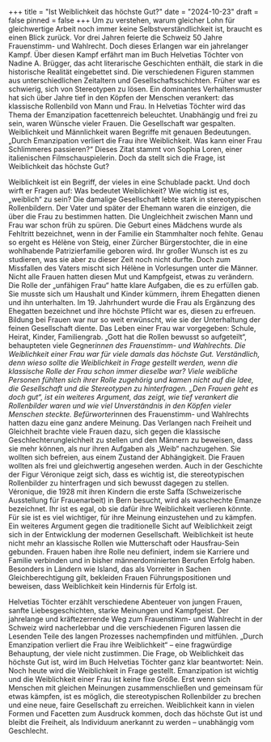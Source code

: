 +++
title = "Ist Weiblichkeit das höchste Gut?"
date = "2024-10-23"
draft = false
pinned = false
+++
Um zu verstehen, warum gleicher Lohn für gleichwertige Arbeit noch immer keine Selbstverständlichkeit ist, braucht es einen Blick zurück. Vor drei Jahren feierte die Schweiz 50 Jahre Frauenstimm- und Wahlrecht. Doch dieses Erlangen war ein jahrelanger Kampf. Über diesen Kampf erfährt man im Buch Helvetias Töchter von Nadine A. Brügger, das acht literarische Geschichten enthält, die stark in die historische Realität eingebettet sind. Die verschiedenen Figuren stammen aus unterschiedlichen Zeitaltern und Gesellschaftsschichten. Früher war es schwierig, sich von Stereotypen zu lösen. Ein dominantes Verhaltensmuster hat sich über Jahre tief in den Köpfen der Menschen verankert: das klassische Rollenbild von Mann und Frau. In Helvetias Töchter wird das Thema der Emanzipation facettenreich beleuchtet. Unabhängig und frei zu sein, waren Wünsche vieler Frauen. Die Gesellschaft war gespalten. Weiblichkeit und Männlichkeit waren Begriffe mit genauen Bedeutungen. „Durch Emanzipation verliert die Frau ihre Weiblichkeit. Was kann einer Frau Schlimmeres passieren?“ Dieses Zitat stammt von Sophia Loren, einer italienischen Filmschauspielerin. Doch da stellt sich die Frage, ist Weiblichkeit das höchste Gut?


Weiblichkeit ist ein Begriff, der vieles in eine Schublade packt. Und doch wirft er Fragen auf: Was bedeutet Weiblichkeit? Wie wichtig ist es, „weiblich“ zu sein? Die damalige Gesellschaft lebte stark in stereotypischen Rollenbildern. Der Vater und später der Ehemann waren die einzigen, die über die Frau zu bestimmen hatten. Die Ungleichheit zwischen Mann und Frau war schon früh zu spüren. Die Geburt eines Mädchens wurde als Fehltritt bezeichnet, wenn in der Familie ein Stammhalter noch fehlte. Genau so ergeht es Hélène von Steig, einer Zürcher Bürgerstochter, die in eine wohlhabende Patrizierfamilie geboren wird. Ihr großer Wunsch ist es zu studieren, was sie aber zu dieser Zeit noch nicht durfte. Doch zum Missfallen des Vaters mischt sich Hélène in Vorlesungen unter die Männer. Nicht alle Frauen hatten diesen Mut und Kampfgeist, etwas zu verändern. Die Rolle der „unfähigen Frau“ hatte klare Aufgaben, die es zu erfüllen gab. Sie musste sich um Haushalt und Kinder kümmern, ihrem Ehegatten dienen und ihn unterhalten. Im 19. Jahrhundert wurde die Frau als Ergänzung des Ehegatten bezeichnet und ihre höchste Pflicht war es, diesen zu erfreuen. Bildung bei Frauen war nur so weit erwünscht, wie sie der Unterhaltung der feinen Gesellschaft diente. Das Leben einer Frau war vorgegeben: Schule, Heirat, Kinder, Familiengrab. „Gott hat die Rollen bewusst so aufgeteilt“, behaupteten viele Gegner*innen des Frauenstimm- und Wahlrechts. Die Weiblichkeit einer Frau war für viele damals das höchste Gut. Verständlich, denn wieso sollte die Weiblichkeit in Frage gestellt werden, wenn die klassische Rolle der Frau schon immer dieselbe war? Viele weibliche Personen fühlten sich ihrer Rolle zugehörig und kamen nicht auf die Idee, die Gesellschaft und die Stereotypen zu hinterfragen. „Den Frauen geht es doch gut“, ist ein weiteres Argument, das zeigt, wie tief verankert die Rollenbilder waren und wie viel Unverständnis in den Köpfen vieler Menschen steckte.
Befürworter*innen des Frauenstimm- und Wahlrechts hatten dazu eine ganz andere Meinung. Das Verlangen nach Freiheit und Gleichheit brachte viele Frauen dazu, sich gegen die klassische Geschlechterungleichheit zu stellen und den Männern zu beweisen, dass sie mehr können, als nur ihren Aufgaben als „Weib“ nachzugehen. Sie wollten sich befreien, aus einem Zustand der Abhängigkeit. Die Frauen wollten als frei und gleichwertig angesehen werden. Auch in der Geschichte der Figur Véronique zeigt sich, dass es wichtig ist, die stereotypischen Rollenbilder zu hinterfragen und sich bewusst dagegen zu stellen. Véronique, die 1928 mit ihren Kindern die erste Saffa (Schweizerische Ausstellung für Frauenarbeit) in Bern besucht, wird als waschechte Emanze bezeichnet. Ihr ist es egal, ob sie dafür ihre Weiblichkeit verlieren könnte. Für sie ist es viel wichtiger, für ihre Meinung einzustehen und zu kämpfen. Ein weiteres Argument gegen die traditionelle Sicht auf Weiblichkeit zeigt sich in der Entwicklung der modernen Gesellschaft. Weiblichkeit ist heute nicht mehr an klassische Rollen wie Mutterschaft oder Hausfrau-Sein gebunden. Frauen haben ihre Rolle neu definiert, indem sie Karriere und Familie verbinden und in bisher männerdominierten Berufen Erfolg haben. Besonders in Ländern wie Island, das als Vorreiter in Sachen Gleichberechtigung gilt, bekleiden Frauen Führungspositionen und beweisen, dass Weiblichkeit kein Hindernis für Erfolg ist.


Helvetias Töchter erzählt verschiedene Abenteuer von jungen Frauen, sanfte Liebesgeschichten, starke Meinungen und Kampfgeist. Der jahrelange und kräftezerrende Weg zum Frauenstimm- und Wahlrecht in der Schweiz wird nacherlebbar und die verschiedenen Figuren lassen die Lesenden Teile des langen Prozesses nachempfinden und mitfühlen. „Durch Emanzipation verliert die Frau ihre Weiblichkeit“ – eine fragwürdige Behauptung, der viele nicht zustimmen. Die Frage, ob Weiblichkeit das höchste Gut ist, wird im Buch Helvetias Töchter ganz klar beantwortet: Nein. Noch heute wird die Weiblichkeit in Frage gestellt. Emanzipation ist wichtig und die Weiblichkeit einer Frau ist keine fixe Größe. Erst wenn sich Menschen mit gleichen Meinungen zusammenschließen und gemeinsam für etwas kämpfen, ist es möglich, die stereotypischen Rollenbilder zu brechen und eine neue, faire Gesellschaft zu erreichen. Weiblichkeit kann in vielen Formen und Facetten zum Ausdruck kommen, doch das höchste Gut ist und bleibt die Freiheit, als Individuum anerkannt zu werden – unabhängig vom Geschlecht.
